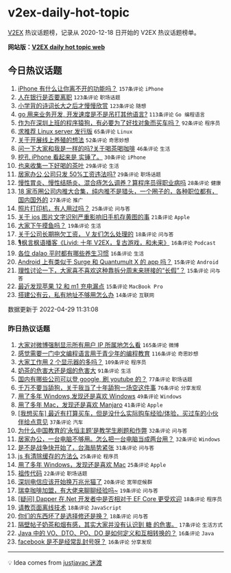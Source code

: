 # v2ex-daily-hot-topic

[V2EX](https://www.v2ex.com/) 热议话题榜，记录从 2020-12-18 日开始的 V2EX 热议话题榜单。

**网站版：[V2EX daily hot topic web](https://boojack.github.io/v2ex-daily-hot-topic-web/)**

## 今日热议话题

<!-- TODAY BEGIN -->

1. [iPhone 有什么让你离不开的功能吗？](https://www.v2ex.com/t/849965) `157条评论` `iPhone`
1. [人在银行是否要离职](https://www.v2ex.com/t/849941) `123条评论` `职场话题`
1. [小学背的诗词长大之后才慢慢欣赏](https://www.v2ex.com/t/850010) `123条评论` `随想`
1. [go 用来业务开发, 开发速度是不是吊打其他语言?](https://www.v2ex.com/t/849956) `113条评论` `Go 编程语言`
1. [作为在深圳上班的程序猿狗，有必要为了好找对象而买车吗？](https://www.v2ex.com/t/850017) `92条评论` `程序员`
1. [求推荐 Linux server 发行版](https://www.v2ex.com/t/849966) `65条评论` `Linux`
1. [关于开展线上养殖的想法](https://www.v2ex.com/t/849984) `52条评论` `奇思妙想`
1. [问一下大家和我是一样的吗?关于喝茶喝咖啡](https://www.v2ex.com/t/849961) `46条评论` `生活`
1. [挖孔 iPhone 看起来是 实锤了。](https://www.v2ex.com/t/850063) `30条评论` `iPhone`
1. [也来收集一下好喝的茶叶](https://www.v2ex.com/t/850039) `29条评论` `生活`
1. [居家办公,公司只发 50%工资违法吗?](https://www.v2ex.com/t/849962) `29条评论` `职场话题`
1. [慢性胃炎、慢性结肠炎、混合痔怎么调养？算程序员得职业病吗](https://www.v2ex.com/t/850013) `28条评论` `健康`
1. [18 家币圈公司内推大合集，纯内推不是猎头，一个圈子的，各种职位都有，国内国外的](https://www.v2ex.com/t/849972) `27条评论` `推广`
1. [照片打印机，有人用过吗？](https://www.v2ex.com/t/849944) `25条评论` `问与答`
1. [关于 ios 图片文字识别严重影响旧手机存黄图的事](https://www.v2ex.com/t/850001) `21条评论` `Apple`
1. [大家下午摸鱼吗？](https://www.v2ex.com/t/849999) `19条评论` `生活`
1. [关于公司长期拖欠工资， V 友们怎么处理的](https://www.v2ex.com/t/849969) `18条评论` `问与答`
1. [🎙枫言枫语播客《Livid: 十年 V2EX，复古游戏，和未来》](https://www.v2ex.com/t/850074) `16条评论` `Podcast`
1. [各位 dalao 平时都有哪些养生习惯](https://www.v2ex.com/t/850049) `16条评论` `生活`
1. [Android 上有类似于 Surge 和 Quantumult X 的 app 吗？](https://www.v2ex.com/t/850064) `15条评论` `Android`
1. [理性讨论一下，大家喜不喜欢这种靠拆分周末来拼接的“长假”？](https://www.v2ex.com/t/850033) `15条评论` `问与答`
1. [最近发现苹果 12 和 m1 充电漏点](https://www.v2ex.com/t/849949) `15条评论` `MacBook Pro`
1. [搭建公有云，私有地址不够用怎么办](https://www.v2ex.com/t/850070) `14条评论` `互联网`

数据更新于 2022-04-29 11:31:08

<!-- TODAY END -->

### 昨日热议话题

<!-- YESTERDAY BEGIN -->

1. [大家对微博强制显示所有用户 IP 所属地怎么看](https://www.v2ex.com/t/849792) `165条评论` `微博`
1. [感觉需要一门中文编程语言用于青少年的编程教育](https://www.v2ex.com/t/849700) `116条评论` `奇思妙想`
1. [大家工作用 2 个显示器的多吗？](https://www.v2ex.com/t/849720) `109条评论` `程序员`
1. [奶茶的危害大还是烟的危害大](https://www.v2ex.com/t/849733) `91条评论` `生活`
1. [国内有哪些公司可以登 google, 刷 youtube 的？](https://www.v2ex.com/t/849763) `77条评论` `职场话题`
1. [千万不要当舔狗，关于我当了十年舔狗一场空这件事](https://www.v2ex.com/t/849705) `76条评论` `分享发现`
1. [用了多年 Windows,发现还是喜欢 Windows](https://www.v2ex.com/t/849830) `49条评论` `Windows`
1. [用了多年 Mac，发现还是喜欢 Manjaro](https://www.v2ex.com/t/849742) `41条评论` `Apple`
1. [[我想买车] 最近有打算买车，但是没什么实际购车经验/体验，买过车的小伙伴给点意见](https://www.v2ex.com/t/849749) `37条评论` `汽车`
1. [为什么中国教育的‘永恒主题’是教学生刷题和作弊](https://www.v2ex.com/t/849910) `32条评论` `问与答`
1. [居家办公，一台电脑不够用。怎么把一台电脑当成两台用？](https://www.v2ex.com/t/849866) `32条评论` `Windows`
1. [是不是战争快开始了，台海局势紧张](https://www.v2ex.com/t/849781) `31条评论` `问与答`
1. [js 有清除缓存的方法么](https://www.v2ex.com/t/849873) `25条评论` `程序员`
1. [用了多年 Windows，发现还是喜欢 Mac](https://www.v2ex.com/t/849725) `25条评论` `Apple`
1. [祖传代码](https://www.v2ex.com/t/849723) `22条评论` `职场话题`
1. [深圳电信应该开始换万兆光猫了](https://www.v2ex.com/t/849821) `20条评论` `宽带症候群`
1. [瑞幸咖啡加盟，有大佬来聊聊经验吗~](https://www.v2ex.com/t/849786) `19条评论` `问与答`
1. [[疑问] Dapper 在.Net 开发者中是否相对于 EF Core 更受欢迎](https://www.v2ex.com/t/849876) `18条评论` `程序员`
1. [请教页面离线技术](https://www.v2ex.com/t/849836) `18条评论` `JavaScript`
1. [你们的东西坏了是选择修还是换？](https://www.v2ex.com/t/849730) `18条评论` `问与答`
1. [隔壁帖子奶茶和烟有感，其实大家并没有认识到 糖 的危害。](https://www.v2ex.com/t/849845) `17条评论` `生活方式`
1. [Java 中的 VO、DTO、PO、DO 是如何定义和互相转换的？](https://www.v2ex.com/t/849815) `16条评论` `Java`
1. [facebook 是不是经常乱封号呀？](https://www.v2ex.com/t/849814) `16条评论` `分享发现`

<!-- YESTERDAY END -->

---

💡 Idea comes from [justjavac 迷渡](https://github.com/justjavac/)
